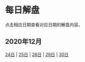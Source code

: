 # 每日解盘

点击相应日期查看对应日期的解盘内容。

## 2020年12月

[24日](201224.md) |
[25日](201225.md) |
[28日](201228.md) |
[29日](201229.md) |
[30日](201230.md)
